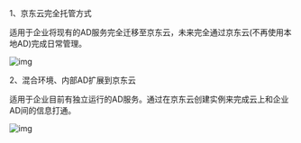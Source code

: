 1、京东云完全托管方式

​      适用于企业将现有的AD服务完全迁移至京东云，未来完全通过京东云(不再使用本地AD)完成日常管理。

![img](https://cf.jd.com/download/attachments/137876515/image2018-9-18%2016%3A24%3A26.png?version=1&modificationDate=1537259072000&api=v2)

2、混合环境、内部AD扩展到京东云

​     适用于企业目前有独立运行的AD服务。通过在京东云创建实例来完成云上和企业AD间的信息打通。

![img](https://cf.jd.com/download/attachments/137876515/image2018-9-18%2016%3A24%3A47.png?version=1&modificationDate=1537259093000&api=v2)

 